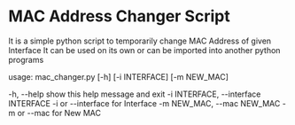 # MAC Address Changer Script

It is a simple python script to temporarily change MAC Address of given Interface
It can be used on its own or can be imported into another python programs

usage: mac_changer.py [-h] [-i INTERFACE] [-m NEW_MAC]

-h, --help            show this help message and exit
-i INTERFACE, --interface INTERFACE
                      -i or --interface for Interface
-m NEW_MAC, --mac NEW_MAC
                      -m or --mac for New MAC

